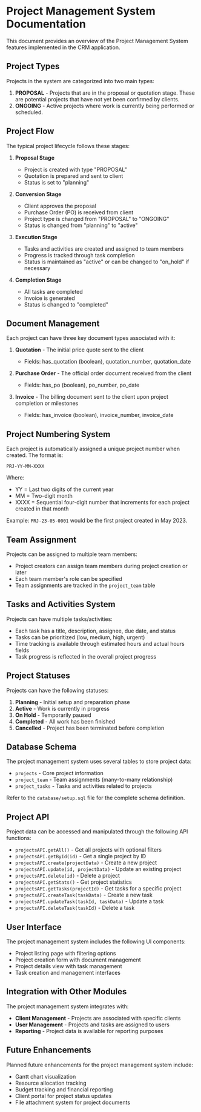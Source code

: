 # Project Management System Documentation

This document provides an overview of the Project Management System features implemented in the CRM application.

## Project Types

Projects in the system are categorized into two main types:

1. **PROPOSAL** - Projects that are in the proposal or quotation stage. These are potential projects that have not yet been confirmed by clients.
2. **ONGOING** - Active projects where work is currently being performed or scheduled.

## Project Flow

The typical project lifecycle follows these stages:

1. **Proposal Stage**
   - Project is created with type "PROPOSAL"
   - Quotation is prepared and sent to client
   - Status is set to "planning"

2. **Conversion Stage**
   - Client approves the proposal
   - Purchase Order (PO) is received from client
   - Project type is changed from "PROPOSAL" to "ONGOING"
   - Status is changed from "planning" to "active"

3. **Execution Stage**
   - Tasks and activities are created and assigned to team members
   - Progress is tracked through task completion
   - Status is maintained as "active" or can be changed to "on_hold" if necessary

4. **Completion Stage**
   - All tasks are completed
   - Invoice is generated
   - Status is changed to "completed"

## Document Management

Each project can have three key document types associated with it:

1. **Quotation** - The initial price quote sent to the client
   - Fields: has_quotation (boolean), quotation_number, quotation_date

2. **Purchase Order** - The official order document received from the client
   - Fields: has_po (boolean), po_number, po_date

3. **Invoice** - The billing document sent to the client upon project completion or milestones
   - Fields: has_invoice (boolean), invoice_number, invoice_date

## Project Numbering System

Each project is automatically assigned a unique project number when created. The format is:

```
PRJ-YY-MM-XXXX
```

Where:
- YY = Last two digits of the current year
- MM = Two-digit month
- XXXX = Sequential four-digit number that increments for each project created in that month

Example: `PRJ-23-05-0001` would be the first project created in May 2023.

## Team Assignment

Projects can be assigned to multiple team members:

- Project creators can assign team members during project creation or later
- Each team member's role can be specified
- Team assignments are tracked in the `project_team` table

## Tasks and Activities System

Projects can have multiple tasks/activities:

- Each task has a title, description, assignee, due date, and status
- Tasks can be prioritized (low, medium, high, urgent)
- Time tracking is available through estimated hours and actual hours fields
- Task progress is reflected in the overall project progress

## Project Statuses

Projects can have the following statuses:

1. **Planning** - Initial setup and preparation phase
2. **Active** - Work is currently in progress
3. **On Hold** - Temporarily paused
4. **Completed** - All work has been finished
5. **Cancelled** - Project has been terminated before completion

## Database Schema

The project management system uses several tables to store project data:

- `projects` - Core project information
- `project_team` - Team assignments (many-to-many relationship)
- `project_tasks` - Tasks and activities related to projects

Refer to the `database/setup.sql` file for the complete schema definition.

## Project API

Project data can be accessed and manipulated through the following API functions:

- `projectsAPI.getAll()` - Get all projects with optional filters
- `projectsAPI.getById(id)` - Get a single project by ID
- `projectsAPI.create(projectData)` - Create a new project
- `projectsAPI.update(id, projectData)` - Update an existing project
- `projectsAPI.delete(id)` - Delete a project
- `projectsAPI.getStats()` - Get project statistics
- `projectsAPI.getTasks(projectId)` - Get tasks for a specific project
- `projectsAPI.createTask(taskData)` - Create a new task
- `projectsAPI.updateTask(taskId, taskData)` - Update a task
- `projectsAPI.deleteTask(taskId)` - Delete a task

## User Interface

The project management system includes the following UI components:

- Project listing page with filtering options
- Project creation form with document management
- Project details view with task management
- Task creation and management interfaces

## Integration with Other Modules

The project management system integrates with:

- **Client Management** - Projects are associated with specific clients
- **User Management** - Projects and tasks are assigned to users
- **Reporting** - Project data is available for reporting purposes

## Future Enhancements

Planned future enhancements for the project management system include:

- Gantt chart visualization
- Resource allocation tracking
- Budget tracking and financial reporting
- Client portal for project status updates
- File attachment system for project documents
